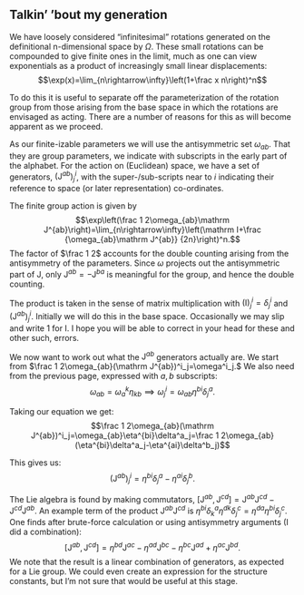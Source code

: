 ## Talkin’ ’bout my generation

We have loosely considered “infinitesimal” rotations generated on the definitional n-dimensional space by $\Omega$. These small rotations can be compounded to give finite ones in the limit, much as one can view exponentials as a product of increasingly small linear displacements: $$\exp(x)=\lim_{n\rightarrow\infty}\left(1+\frac x n\right)^n$$

To do this it is useful to separate off the parameterization of the rotation group from those arising from the base space in which the rotations are envisaged as acting. There are a number of reasons for this as will become apparent as we proceed.

As our finite-izable parameters we will use the antisymmetric set $\omega_{ab}$. That they are group parameters, we indicate with subscripts in the early part of the alphabet. For the action on (Euclidean) space, we have a set of generators, $(\mathrm J^{ab})^i_j$, with the super-/sub-scripts near to $i$ indicating their reference to space (or later representation) co-ordinates.

The finite group action is given by $$\exp\left(\frac 1 2\omega_{ab}\mathrm J^{ab}\right)=\lim_{n\rightarrow\infty}\left(\mathrm I+\frac {\omega_{ab}\mathrm J^{ab}} {2n}\right)^n.$$ The factor of $\frac 1 2$ accounts for the double counting arising from the antisymmetry of the parameters. Since $\omega$ projects out the antisymmetric part of $\mathrm J$, only $\mathrm J^{ab}=-\mathrm J^{ba}$ is meaningful for the group, and hence the double counting.

The product is taken in the sense of matrix multiplication with $(\mathrm I)^i_j = \delta^i_j$ and $(\mathrm J^{ab})^i_j$. Initially we will do this in the base space. Occasionally we may slip and write $1$ for $\mathrm I$. I hope you will be able to correct in your head for these and other such, errors.

We now want to work out what the $\mathrm J^{ab}$ generators actually are. We start from $\frac 1 2\omega_{ab}(\mathrm J^{ab})^i_j=\omega^i_j.$ We also need from the previous page, expressed with $a,b$ subscripts: $$\omega_{ab}=\omega^k_a\eta_{kb}\implies \omega^i_j=\omega_{ab}\eta^{bi}\delta^a_j.$$

Taking our equation we get: $$\frac 1 2\omega_{ab}(\mathrm J^{ab})^i_j=\omega_{ab}\eta^{bi}\delta^a_j=\frac 1 2\omega_{ab}(\eta^{bi}\delta^a_j-\eta^{ai}\delta^b_j)$$

This gives us: $$(\mathrm J^{ab})^i_j=\eta^{bi}\delta^a_j-\eta^{ai}\delta^b_j.$$

The Lie algebra is found by making commutators, $[\mathrm J^{ab},\mathrm J^{cd}]=\mathrm J^{ab}\mathrm J^{cd}-\mathrm J^{cd}\mathrm J^{ab}.$ An example term of the product $\mathrm J^{ab}\mathrm J^{cd}$ is $\eta^{bi}\delta^a_k\eta^{dk}\delta^c_j=\eta^{da}\eta^{bi}\delta^c_j.$ One finds after brute-force calculation or using antisymmetry arguments (I did a combination): $$[\mathrm J^{ab},\mathrm J^{cd}]=\eta^{bd}\mathrm J^{ac}-\eta^{ad}\mathrm J^{bc}-\eta^{bc}\mathrm J^{ad}+\eta^{ac}\mathrm J^{bd}.$$ We note that the result is a linear combination of generators, as expected for a Lie group. We could even create an expression for the structure constants, but I’m not sure that would be useful at this stage.